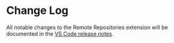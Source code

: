 # Change Log

All notable changes to the Remote Repositories extension will be documented in the [VS Code release notes](https://code.visualstudio.com/updates/).
